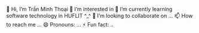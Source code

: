 👋 Hi, I’m Trần Minh Thoại
👀 I’m interested in 
🌱 I’m currently learning software technology in HUFLIT ^_^
💞️ I’m looking to collaborate on ...
📫 How to reach me ...
😄 Pronouns: ...
⚡ Fun fact: ..
